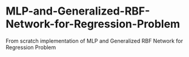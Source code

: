 # MLP-and-Generalized-RBF-Network-for-Regression-Problem
From scratch implementation of MLP and Generalized RBF Network for Regression Problem
